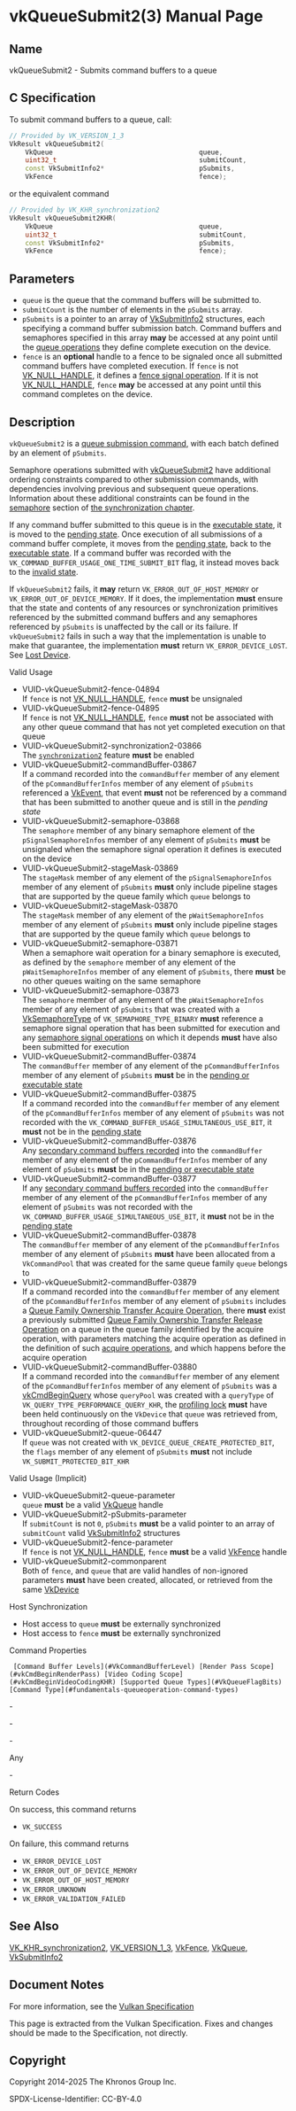 # vkQueueSubmit2(3) Manual Page

## Name

vkQueueSubmit2 - Submits command buffers to a queue



## [](#_c_specification)C Specification

To submit command buffers to a queue, call:

```c++
// Provided by VK_VERSION_1_3
VkResult vkQueueSubmit2(
    VkQueue                                     queue,
    uint32_t                                    submitCount,
    const VkSubmitInfo2*                        pSubmits,
    VkFence                                     fence);
```

or the equivalent command

```c++
// Provided by VK_KHR_synchronization2
VkResult vkQueueSubmit2KHR(
    VkQueue                                     queue,
    uint32_t                                    submitCount,
    const VkSubmitInfo2*                        pSubmits,
    VkFence                                     fence);
```

## [](#_parameters)Parameters

- `queue` is the queue that the command buffers will be submitted to.
- `submitCount` is the number of elements in the `pSubmits` array.
- `pSubmits` is a pointer to an array of [VkSubmitInfo2](https://registry.khronos.org/vulkan/specs/latest/man/html/VkSubmitInfo2.html) structures, each specifying a command buffer submission batch. Command buffers and semaphores specified in this array **may** be accessed at any point until the [queue operations](https://registry.khronos.org/vulkan/specs/latest/html/vkspec.html#devsandqueues-submission) they define complete execution on the device.
- `fence` is an **optional** handle to a fence to be signaled once all submitted command buffers have completed execution. If `fence` is not [VK\_NULL\_HANDLE](https://registry.khronos.org/vulkan/specs/latest/man/html/VK_NULL_HANDLE.html), it defines a [fence signal operation](https://registry.khronos.org/vulkan/specs/latest/html/vkspec.html#synchronization-fences-signaling). If it is not [VK\_NULL\_HANDLE](https://registry.khronos.org/vulkan/specs/latest/man/html/VK_NULL_HANDLE.html), `fence` **may** be accessed at any point until this command completes on the device.

## [](#_description)Description

`vkQueueSubmit2` is a [queue submission command](https://registry.khronos.org/vulkan/specs/latest/html/vkspec.html#devsandqueues-submission), with each batch defined by an element of `pSubmits`.

Semaphore operations submitted with [vkQueueSubmit2](https://registry.khronos.org/vulkan/specs/latest/man/html/vkQueueSubmit2.html) have additional ordering constraints compared to other submission commands, with dependencies involving previous and subsequent queue operations. Information about these additional constraints can be found in the [semaphore](https://registry.khronos.org/vulkan/specs/latest/html/vkspec.html#synchronization-semaphores) section of [the synchronization chapter](https://registry.khronos.org/vulkan/specs/latest/html/vkspec.html#synchronization).

If any command buffer submitted to this queue is in the [executable state](https://registry.khronos.org/vulkan/specs/latest/html/vkspec.html#commandbuffers-lifecycle), it is moved to the [pending state](https://registry.khronos.org/vulkan/specs/latest/html/vkspec.html#commandbuffers-lifecycle). Once execution of all submissions of a command buffer complete, it moves from the [pending state](https://registry.khronos.org/vulkan/specs/latest/html/vkspec.html#commandbuffers-lifecycle), back to the [executable state](https://registry.khronos.org/vulkan/specs/latest/html/vkspec.html#commandbuffers-lifecycle). If a command buffer was recorded with the `VK_COMMAND_BUFFER_USAGE_ONE_TIME_SUBMIT_BIT` flag, it instead moves back to the [invalid state](https://registry.khronos.org/vulkan/specs/latest/html/vkspec.html#commandbuffers-lifecycle).

If `vkQueueSubmit2` fails, it **may** return `VK_ERROR_OUT_OF_HOST_MEMORY` or `VK_ERROR_OUT_OF_DEVICE_MEMORY`. If it does, the implementation **must** ensure that the state and contents of any resources or synchronization primitives referenced by the submitted command buffers and any semaphores referenced by `pSubmits` is unaffected by the call or its failure. If `vkQueueSubmit2` fails in such a way that the implementation is unable to make that guarantee, the implementation **must** return `VK_ERROR_DEVICE_LOST`. See [Lost Device](https://registry.khronos.org/vulkan/specs/latest/html/vkspec.html#devsandqueues-lost-device).

Valid Usage

- [](#VUID-vkQueueSubmit2-fence-04894)VUID-vkQueueSubmit2-fence-04894  
  If `fence` is not [VK\_NULL\_HANDLE](https://registry.khronos.org/vulkan/specs/latest/man/html/VK_NULL_HANDLE.html), `fence` **must** be unsignaled
- [](#VUID-vkQueueSubmit2-fence-04895)VUID-vkQueueSubmit2-fence-04895  
  If `fence` is not [VK\_NULL\_HANDLE](https://registry.khronos.org/vulkan/specs/latest/man/html/VK_NULL_HANDLE.html), `fence` **must** not be associated with any other queue command that has not yet completed execution on that queue
- [](#VUID-vkQueueSubmit2-synchronization2-03866)VUID-vkQueueSubmit2-synchronization2-03866  
  The [`synchronization2`](https://registry.khronos.org/vulkan/specs/latest/html/vkspec.html#features-synchronization2) feature **must** be enabled
- [](#VUID-vkQueueSubmit2-commandBuffer-03867)VUID-vkQueueSubmit2-commandBuffer-03867  
  If a command recorded into the `commandBuffer` member of any element of the `pCommandBufferInfos` member of any element of `pSubmits` referenced a [VkEvent](https://registry.khronos.org/vulkan/specs/latest/man/html/VkEvent.html), that event **must** not be referenced by a command that has been submitted to another queue and is still in the *pending state*
- [](#VUID-vkQueueSubmit2-semaphore-03868)VUID-vkQueueSubmit2-semaphore-03868  
  The `semaphore` member of any binary semaphore element of the `pSignalSemaphoreInfos` member of any element of `pSubmits` **must** be unsignaled when the semaphore signal operation it defines is executed on the device
- [](#VUID-vkQueueSubmit2-stageMask-03869)VUID-vkQueueSubmit2-stageMask-03869  
  The `stageMask` member of any element of the `pSignalSemaphoreInfos` member of any element of `pSubmits` **must** only include pipeline stages that are supported by the queue family which `queue` belongs to
- [](#VUID-vkQueueSubmit2-stageMask-03870)VUID-vkQueueSubmit2-stageMask-03870  
  The `stageMask` member of any element of the `pWaitSemaphoreInfos` member of any element of `pSubmits` **must** only include pipeline stages that are supported by the queue family which `queue` belongs to
- [](#VUID-vkQueueSubmit2-semaphore-03871)VUID-vkQueueSubmit2-semaphore-03871  
  When a semaphore wait operation for a binary semaphore is executed, as defined by the `semaphore` member of any element of the `pWaitSemaphoreInfos` member of any element of `pSubmits`, there **must** be no other queues waiting on the same semaphore
- [](#VUID-vkQueueSubmit2-semaphore-03873)VUID-vkQueueSubmit2-semaphore-03873  
  The `semaphore` member of any element of the `pWaitSemaphoreInfos` member of any element of `pSubmits` that was created with a [VkSemaphoreType](https://registry.khronos.org/vulkan/specs/latest/man/html/VkSemaphoreType.html) of `VK_SEMAPHORE_TYPE_BINARY` **must** reference a semaphore signal operation that has been submitted for execution and any [semaphore signal operations](https://registry.khronos.org/vulkan/specs/latest/html/vkspec.html#synchronization-semaphores-signaling) on which it depends **must** have also been submitted for execution
- [](#VUID-vkQueueSubmit2-commandBuffer-03874)VUID-vkQueueSubmit2-commandBuffer-03874  
  The `commandBuffer` member of any element of the `pCommandBufferInfos` member of any element of `pSubmits` **must** be in the [pending or executable state](https://registry.khronos.org/vulkan/specs/latest/html/vkspec.html#commandbuffers-lifecycle)
- [](#VUID-vkQueueSubmit2-commandBuffer-03875)VUID-vkQueueSubmit2-commandBuffer-03875  
  If a command recorded into the `commandBuffer` member of any element of the `pCommandBufferInfos` member of any element of `pSubmits` was not recorded with the `VK_COMMAND_BUFFER_USAGE_SIMULTANEOUS_USE_BIT`, it **must** not be in the [pending state](https://registry.khronos.org/vulkan/specs/latest/html/vkspec.html#commandbuffers-lifecycle)
- [](#VUID-vkQueueSubmit2-commandBuffer-03876)VUID-vkQueueSubmit2-commandBuffer-03876  
  Any [secondary command buffers recorded](https://registry.khronos.org/vulkan/specs/latest/html/vkspec.html#commandbuffers-secondary) into the `commandBuffer` member of any element of the `pCommandBufferInfos` member of any element of `pSubmits` **must** be in the [pending or executable state](https://registry.khronos.org/vulkan/specs/latest/html/vkspec.html#commandbuffers-lifecycle)
- [](#VUID-vkQueueSubmit2-commandBuffer-03877)VUID-vkQueueSubmit2-commandBuffer-03877  
  If any [secondary command buffers recorded](https://registry.khronos.org/vulkan/specs/latest/html/vkspec.html#commandbuffers-secondary) into the `commandBuffer` member of any element of the `pCommandBufferInfos` member of any element of `pSubmits` was not recorded with the `VK_COMMAND_BUFFER_USAGE_SIMULTANEOUS_USE_BIT`, it **must** not be in the [pending state](https://registry.khronos.org/vulkan/specs/latest/html/vkspec.html#commandbuffers-lifecycle)
- [](#VUID-vkQueueSubmit2-commandBuffer-03878)VUID-vkQueueSubmit2-commandBuffer-03878  
  The `commandBuffer` member of any element of the `pCommandBufferInfos` member of any element of `pSubmits` **must** have been allocated from a `VkCommandPool` that was created for the same queue family `queue` belongs to
- [](#VUID-vkQueueSubmit2-commandBuffer-03879)VUID-vkQueueSubmit2-commandBuffer-03879  
  If a command recorded into the `commandBuffer` member of any element of the `pCommandBufferInfos` member of any element of `pSubmits` includes a [Queue Family Ownership Transfer Acquire Operation](https://registry.khronos.org/vulkan/specs/latest/html/vkspec.html#synchronization-queue-transfers-acquire), there **must** exist a previously submitted [Queue Family Ownership Transfer Release Operation](https://registry.khronos.org/vulkan/specs/latest/html/vkspec.html#synchronization-queue-transfers-release) on a queue in the queue family identified by the acquire operation, with parameters matching the acquire operation as defined in the definition of such [acquire operations](https://registry.khronos.org/vulkan/specs/latest/html/vkspec.html#synchronization-queue-transfers-acquire), and which happens before the acquire operation
- [](#VUID-vkQueueSubmit2-commandBuffer-03880)VUID-vkQueueSubmit2-commandBuffer-03880  
  If a command recorded into the `commandBuffer` member of any element of the `pCommandBufferInfos` member of any element of `pSubmits` was a [vkCmdBeginQuery](https://registry.khronos.org/vulkan/specs/latest/man/html/vkCmdBeginQuery.html) whose `queryPool` was created with a `queryType` of `VK_QUERY_TYPE_PERFORMANCE_QUERY_KHR`, the [profiling lock](https://registry.khronos.org/vulkan/specs/latest/html/vkspec.html#profiling-lock) **must** have been held continuously on the `VkDevice` that `queue` was retrieved from, throughout recording of those command buffers
- [](#VUID-vkQueueSubmit2-queue-06447)VUID-vkQueueSubmit2-queue-06447  
  If `queue` was not created with `VK_DEVICE_QUEUE_CREATE_PROTECTED_BIT`, the `flags` member of any element of `pSubmits` **must** not include `VK_SUBMIT_PROTECTED_BIT_KHR`

Valid Usage (Implicit)

- [](#VUID-vkQueueSubmit2-queue-parameter)VUID-vkQueueSubmit2-queue-parameter  
  `queue` **must** be a valid [VkQueue](https://registry.khronos.org/vulkan/specs/latest/man/html/VkQueue.html) handle
- [](#VUID-vkQueueSubmit2-pSubmits-parameter)VUID-vkQueueSubmit2-pSubmits-parameter  
  If `submitCount` is not `0`, `pSubmits` **must** be a valid pointer to an array of `submitCount` valid [VkSubmitInfo2](https://registry.khronos.org/vulkan/specs/latest/man/html/VkSubmitInfo2.html) structures
- [](#VUID-vkQueueSubmit2-fence-parameter)VUID-vkQueueSubmit2-fence-parameter  
  If `fence` is not [VK\_NULL\_HANDLE](https://registry.khronos.org/vulkan/specs/latest/man/html/VK_NULL_HANDLE.html), `fence` **must** be a valid [VkFence](https://registry.khronos.org/vulkan/specs/latest/man/html/VkFence.html) handle
- [](#VUID-vkQueueSubmit2-commonparent)VUID-vkQueueSubmit2-commonparent  
  Both of `fence`, and `queue` that are valid handles of non-ignored parameters **must** have been created, allocated, or retrieved from the same [VkDevice](https://registry.khronos.org/vulkan/specs/latest/man/html/VkDevice.html)

Host Synchronization

- Host access to `queue` **must** be externally synchronized
- Host access to `fence` **must** be externally synchronized

Command Properties

     [Command Buffer Levels](#VkCommandBufferLevel) [Render Pass Scope](#vkCmdBeginRenderPass) [Video Coding Scope](#vkCmdBeginVideoCodingKHR) [Supported Queue Types](#VkQueueFlagBits) [Command Type](#fundamentals-queueoperation-command-types)

\-

\-

\-

Any

\-

Return Codes

On success, this command returns

- `VK_SUCCESS`

On failure, this command returns

- `VK_ERROR_DEVICE_LOST`
- `VK_ERROR_OUT_OF_DEVICE_MEMORY`
- `VK_ERROR_OUT_OF_HOST_MEMORY`
- `VK_ERROR_UNKNOWN`
- `VK_ERROR_VALIDATION_FAILED`

## [](#_see_also)See Also

[VK\_KHR\_synchronization2](https://registry.khronos.org/vulkan/specs/latest/man/html/VK_KHR_synchronization2.html), [VK\_VERSION\_1\_3](https://registry.khronos.org/vulkan/specs/latest/man/html/VK_VERSION_1_3.html), [VkFence](https://registry.khronos.org/vulkan/specs/latest/man/html/VkFence.html), [VkQueue](https://registry.khronos.org/vulkan/specs/latest/man/html/VkQueue.html), [VkSubmitInfo2](https://registry.khronos.org/vulkan/specs/latest/man/html/VkSubmitInfo2.html)

## [](#_document_notes)Document Notes

For more information, see the [Vulkan Specification](https://registry.khronos.org/vulkan/specs/latest/html/vkspec.html#vkQueueSubmit2)

This page is extracted from the Vulkan Specification. Fixes and changes should be made to the Specification, not directly.

## [](#_copyright)Copyright

Copyright 2014-2025 The Khronos Group Inc.

SPDX-License-Identifier: CC-BY-4.0